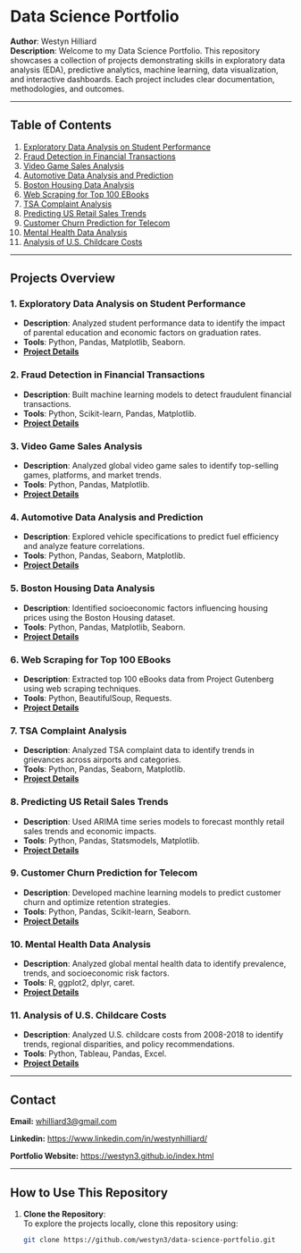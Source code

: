 # Data Science Portfolio  
**Author**: Westyn Hilliard  
**Description**: Welcome to my Data Science Portfolio. This repository showcases a collection of projects demonstrating skills in exploratory data analysis (EDA), predictive analytics, machine learning, data visualization, and interactive dashboards. Each project includes clear documentation, methodologies, and outcomes.

---

## Table of Contents  

1. [Exploratory Data Analysis on Student Performance](project_1_student_performance/README.md)  
2. [Fraud Detection in Financial Transactions](project_2_fraud_detection/README.md)  
3. [Video Game Sales Analysis](project_3_video_game_sales/README.md)  
4. [Automotive Data Analysis and Prediction](project_4_automotive_analysis/README.md)  
5. [Boston Housing Data Analysis](project_5_boston_housing/README.md)  
6. [Web Scraping for Top 100 EBooks](project_6_web_scraping_ebooks/README.md)  
7. [TSA Complaint Analysis](project_7_tsa_complaints/README.md)  
8. [Predicting US Retail Sales Trends](project_8_retail_sales_trends/README.md)  
9. [Customer Churn Prediction for Telecom](project_9_customer_churn/README.md)  
10. [Mental Health Data Analysis](project_10_mental_health_analysis/README.md)  
11. [Analysis of U.S. Childcare Costs](project_11_childcare_costs_analysis/README.md)  

---

## Projects Overview  

### **1. Exploratory Data Analysis on Student Performance**  
- **Description**: Analyzed student performance data to identify the impact of parental education and economic factors on graduation rates.  
- **Tools**: Python, Pandas, Matplotlib, Seaborn.  
- **[Project Details](project_1_student_performance/README.md)**  

### **2. Fraud Detection in Financial Transactions**  
- **Description**: Built machine learning models to detect fraudulent financial transactions.  
- **Tools**: Python, Scikit-learn, Pandas, Matplotlib.  
- **[Project Details](project_2_fraud_detection/README.md)**  

### **3. Video Game Sales Analysis**  
- **Description**: Analyzed global video game sales to identify top-selling games, platforms, and market trends.  
- **Tools**: Python, Pandas, Matplotlib.  
- **[Project Details](project_3_video_game_sales/README.md)**  

### **4. Automotive Data Analysis and Prediction**  
- **Description**: Explored vehicle specifications to predict fuel efficiency and analyze feature correlations.  
- **Tools**: Python, Pandas, Seaborn, Matplotlib.  
- **[Project Details](project_4_automotive_analysis/README.md)**  

### **5. Boston Housing Data Analysis**  
- **Description**: Identified socioeconomic factors influencing housing prices using the Boston Housing dataset.  
- **Tools**: Python, Pandas, Matplotlib, Seaborn.  
- **[Project Details](project_5_boston_housing/README.md)**  

### **6. Web Scraping for Top 100 EBooks**  
- **Description**: Extracted top 100 eBooks data from Project Gutenberg using web scraping techniques.  
- **Tools**: Python, BeautifulSoup, Requests.  
- **[Project Details](project_6_web_scraping_ebooks/README.md)**  

### **7. TSA Complaint Analysis**  
- **Description**: Analyzed TSA complaint data to identify trends in grievances across airports and categories.  
- **Tools**: Python, Pandas, Seaborn, Matplotlib.  
- **[Project Details](project_7_tsa_complaints/README.md)**  

### **8. Predicting US Retail Sales Trends**  
- **Description**: Used ARIMA time series models to forecast monthly retail sales trends and economic impacts.  
- **Tools**: Python, Pandas, Statsmodels, Matplotlib.  
- **[Project Details](project_8_retail_sales_trends/README.md)**  

### **9. Customer Churn Prediction for Telecom**  
- **Description**: Developed machine learning models to predict customer churn and optimize retention strategies.  
- **Tools**: Python, Pandas, Scikit-learn, Seaborn.  
- **[Project Details](project_9_customer_churn/README.md)**  

### **10. Mental Health Data Analysis**  
- **Description**: Analyzed global mental health data to identify prevalence, trends, and socioeconomic risk factors.  
- **Tools**: R, ggplot2, dplyr, caret.  
- **[Project Details](project_10_mental_health_analysis/README.md)**  

### **11. Analysis of U.S. Childcare Costs**  
- **Description**: Analyzed U.S. childcare costs from 2008-2018 to identify trends, regional disparities, and policy recommendations.  
- **Tools**: Python, Tableau, Pandas, Excel.  
- **[Project Details](project_11_childcare_costs_analysis/README.md)**  

---

## Contact 

**Email:** whilliard3@gmail.com

**Linkedin:** https://www.linkedin.com/in/westynhilliard/

**Portfolio Website:** https://westyn3.github.io/index.html

---

## How to Use This Repository  

1. **Clone the Repository**:  
   To explore the projects locally, clone this repository using:  
   ```bash
   git clone https://github.com/westyn3/data-science-portfolio.git
